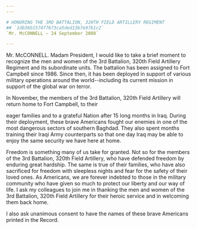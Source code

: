 ```yaml
---
---

# HONORING THE 3RD BATTALION, 320TH FIELD ARTILLERY REGIMENT
## `1db36b1574f7673ca5ded13b7e97b1c2`
`Mr. McCONNELL — 24 September 2008`

---
```



Mr. McCONNELL. Madam President, I would like to take a brief moment 
to recognize the men and women of the 3rd Battalion, 320th Field 
Artillery Regiment and its subordinate units. The battalion has been 
assigned to Fort Campbell since 1986. Since then, it has been deployed 
in support of various military operations around the world--including 
its current mission in support of the global war on terror.

In November, the members of the 3rd Battalion, 320th Field Artillery 
will return home to Fort Campbell, to their


eager families and to a grateful Nation after 15 long months in Iraq. 
During their deployment, these brave Americans fought our enemies in 
one of the most dangerous sectors of southern Baghdad. They also spent 
months training their Iraqi Army counterparts so that one day Iraq may 
be able to enjoy the same security we have here at home.

Freedom is something many of us take for granted. Not so for the 
members of the 3rd Battalion, 320th Field Artillery, who have defended 
freedom by enduring great hardship. The same is true of their families, 
who have also sacrificed for freedom with sleepless nights and fear for 
the safety of their loved ones. As Americans, we are forever indebted 
to those in the military community who have given so much to protect 
our liberty and our way of life. I ask my colleagues to join me in 
thanking the men and women of the 3rd Battalion, 320th Field Artillery 
for their heroic service and in welcoming them back home.

I also ask unanimous consent to have the names of these brave 
Americans printed in the Record.